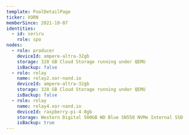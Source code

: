 ```yaml
---
template: PoolDetailPage
ticker: XORN
memberSince: 2021-10-07
identities:
  - id: seriru
    role: spo
nodes:
  - role: producer
    deviceId: ampere-altra-32gb
    storage: 328 GB Cloud Storage running under QEMU
    isBackup: false
  - role: relay
    name: relay2.xor-nand.io
    deviceId: ampere-altra-32gb
    storage: 328 GB Cloud Storage running under QEMU
    isBackup: false
  - role: relay
    name: relay4.xor-nand.io
    deviceId: raspberry-pi-4-8gb
    storage: Western Digital 500GB WD Blue SN550 NVMe Internal SSD
    isBackup: true
---
```


